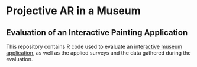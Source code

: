 # Projective AR in a Museum
## Evaluation of an Interactive Painting Application

This repository contains R code used to evaluate an [interactive museum application](https://github.com/timkaiser/Paintique), as well as the applied surveys and the data gathered during the evaluation.
